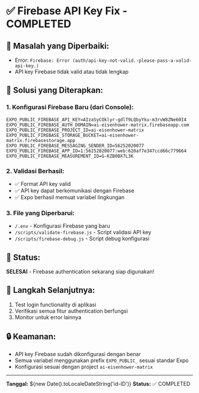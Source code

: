 # ✅ Firebase API Key Fix - COMPLETED

## 🎯 **Masalah yang Diperbaiki:**
- Error: `Firebase: Error (auth/api-key-not-valid.-please-pass-a-valid-api-key.)`
- API key Firebase tidak valid atau tidak lengkap

## 🔧 **Solusi yang Diterapkan:**

### 1. **Konfigurasi Firebase Baru (dari Console):**
```env
EXPO_PUBLIC_FIREBASE_API_KEY=AIzaSyCOklyr-gdlT9LQbyYku-m3rvW8ZNe60I4
EXPO_PUBLIC_FIREBASE_AUTH_DOMAIN=ai-eisenhower-matrix.firebaseapp.com
EXPO_PUBLIC_FIREBASE_PROJECT_ID=ai-eisenhower-matrix
EXPO_PUBLIC_FIREBASE_STORAGE_BUCKET=ai-eisenhower-matrix.firebasestorage.app
EXPO_PUBLIC_FIREBASE_MESSAGING_SENDER_ID=56252020077
EXPO_PUBLIC_FIREBASE_APP_ID=1:56252020077:web:620af7e347ccd66c779664
EXPO_PUBLIC_FIREBASE_MEASUREMENT_ID=G-KZB0BX7L3K
```

### 2. **Validasi Berhasil:**
- ✅ Format API key valid
- ✅ API key dapat berkomunikasi dengan Firebase
- ✅ Expo berhasil memuat variabel lingkungan

### 3. **File yang Diperbarui:**
- `/.env` - Konfigurasi Firebase yang baru
- `/scripts/validate-firebase.js` - Script validasi API key
- `/scripts/firebase-debug.js` - Script debug konfigurasi

## 🚀 **Status:**
**SELESAI** - Firebase authentication sekarang siap digunakan!

## 📝 **Langkah Selanjutnya:**
1. Test login functionality di aplikasi
2. Verifikasi semua fitur authentication berfungsi
3. Monitor untuk error lainnya

## 🔒 **Keamanan:**
- API key Firebase sudah dikonfigurasi dengan benar
- Semua variabel menggunakan prefix `EXPO_PUBLIC_` sesuai standar Expo
- Konfigurasi sesuai dengan project `ai-eisenhower-matrix`

---
**Tanggal:** ${new Date().toLocaleDateString('id-ID')}
**Status:** ✅ COMPLETED